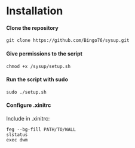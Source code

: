 # Installation
#### Clone the repository
```
git clone https://github.com/Bingo76/sysup.git
```
#### Give permissions to the script
```
chmod +x /sysup/setup.sh
```
#### Run the script with sudo
```
sudo ./setup.sh
```
#### Configure .xinitrc
Include in .xinitrc:
```
feg --bg-fill PATH/TO/WALL
slstatus
exec dwm
```

